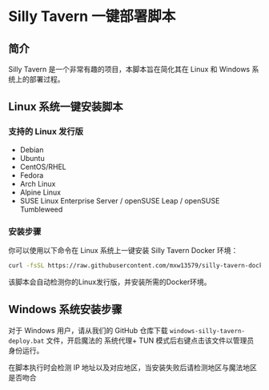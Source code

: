 # Silly Tavern 一键部署脚本

## 简介

Silly Tavern 是一个非常有趣的项目，本脚本旨在简化其在 Linux 和 Windows 系统上的部署过程。

## Linux 系统一键安装脚本

### 支持的 Linux 发行版

- Debian
- Ubuntu
- CentOS/RHEL
- Fedora
- Arch Linux
- Alpine Linux
- SUSE Linux Enterprise Server / openSUSE Leap / openSUSE Tumbleweed

### 安装步骤

你可以使用以下命令在 Linux 系统上一键安装 Silly Tavern Docker 环境：

```bash
curl -fsSL https://raw.githubusercontent.com/mxw13579/silly-tavern-docker-starts/main/linux-silly-tavern-docker-deploy.sh | sudo bash
```

该脚本会自动检测你的Linux发行版，并安装所需的Docker环境。

## Windows 系统安装步骤

对于 Windows 用户，请从我们的 GitHub 仓库下载 `windows-silly-tavern-deploy.bat` 文件，开启魔法的 系统代理+ TUN 模式后右键点击该文件以管理员身份运行。

在脚本执行时会检测 IP 地址以及对应地区，当安装失败后请检测地区与魔法地区是否吻合
